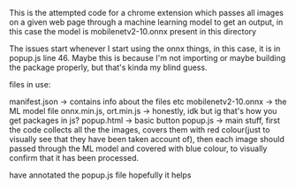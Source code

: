 This is the attempted code for a chrome extension which passes all images on a given web page through a machine learning model to get an output, in this case the model is mobilenetv2-10.onnx present in this directory

The issues start whenever I start using the onnx things, in this case, it is in popup.js line 46. Maybe this is because I'm not importing or maybe building the package properly, but that's kinda my blind guess.

files in use:

manifest.json -> contains info about the files etc
mobilenetv2-10.onnx -> the ML model file
onnx.min.js, ort.min.js -> honestly, idk but ig that's how you get packages in js?
popup.html -> basic button
popup.js -> main stuff, first the code collects all the the images, covers them with red colour(just to visually see that they have been taken account of), then each image should passed through the ML model and covered with blue colour, to visually confirm that it has been processed.

have annotated the popup.js file hopefully it helps
